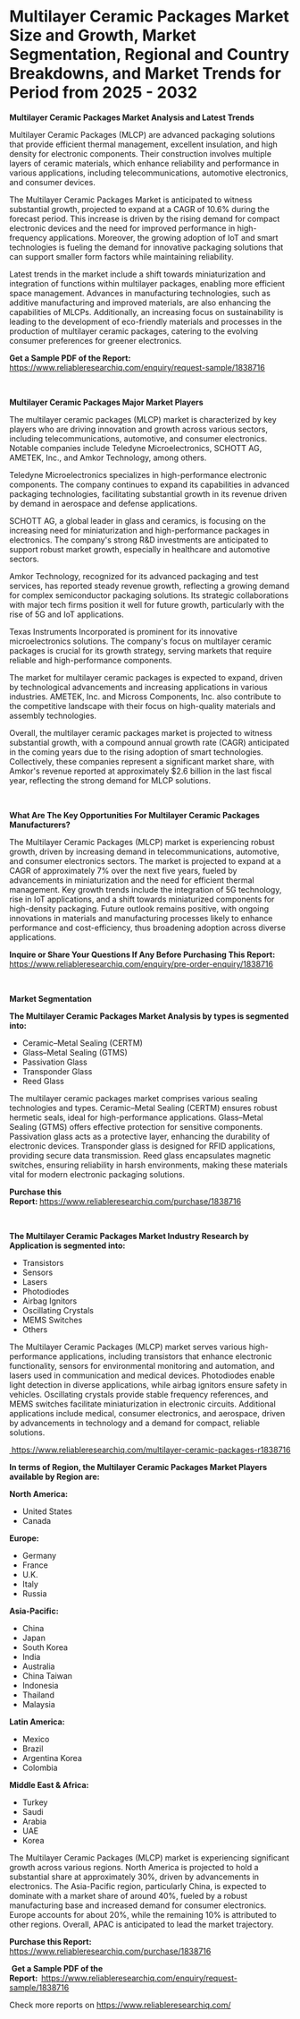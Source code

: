 <p><h1>Multilayer Ceramic Packages Market Size and Growth, Market Segmentation, Regional and Country Breakdowns, and Market Trends for Period from 2025 -  2032</h1></p><p><strong>Multilayer Ceramic Packages Market Analysis and Latest Trends</strong></p>
<p><p>Multilayer Ceramic Packages (MLCP) are advanced packaging solutions that provide efficient thermal management, excellent insulation, and high density for electronic components. Their construction involves multiple layers of ceramic materials, which enhance reliability and performance in various applications, including telecommunications, automotive electronics, and consumer devices. </p><p>The Multilayer Ceramic Packages Market is anticipated to witness substantial growth, projected to expand at a CAGR of 10.6% during the forecast period. This increase is driven by the rising demand for compact electronic devices and the need for improved performance in high-frequency applications. Moreover, the growing adoption of IoT and smart technologies is fueling the demand for innovative packaging solutions that can support smaller form factors while maintaining reliability.</p><p>Latest trends in the market include a shift towards miniaturization and integration of functions within multilayer packages, enabling more efficient space management. Advances in manufacturing technologies, such as additive manufacturing and improved materials, are also enhancing the capabilities of MLCPs. Additionally, an increasing focus on sustainability is leading to the development of eco-friendly materials and processes in the production of multilayer ceramic packages, catering to the evolving consumer preferences for greener electronics.</p></p>
<p><strong>Get a Sample PDF of the Report:&nbsp;</strong> <a href="https://www.reliableresearchiq.com/enquiry/request-sample/1838716?utm_campaign=1877&utm_medium=2&utm_source=Github&utm_content=ia&utm_term=03022025&utm_id=multilayer-ceramic-packages">https://www.reliableresearchiq.com/enquiry/request-sample/1838716</a></p>
<p>&nbsp;</p>
<p><strong>Multilayer Ceramic Packages Major Market Players</strong></p>
<p><p>The multilayer ceramic packages (MLCP) market is characterized by key players who are driving innovation and growth across various sectors, including telecommunications, automotive, and consumer electronics. Notable companies include Teledyne Microelectronics, SCHOTT AG, AMETEK, Inc., and Amkor Technology, among others.</p><p>Teledyne Microelectronics specializes in high-performance electronic components. The company continues to expand its capabilities in advanced packaging technologies, facilitating substantial growth in its revenue driven by demand in aerospace and defense applications.</p><p>SCHOTT AG, a global leader in glass and ceramics, is focusing on the increasing need for miniaturization and high-performance packages in electronics. The company's strong R&D investments are anticipated to support robust market growth, especially in healthcare and automotive sectors.</p><p>Amkor Technology, recognized for its advanced packaging and test services, has reported steady revenue growth, reflecting a growing demand for complex semiconductor packaging solutions. Its strategic collaborations with major tech firms position it well for future growth, particularly with the rise of 5G and IoT applications.</p><p>Texas Instruments Incorporated is prominent for its innovative microelectronics solutions. The company's focus on multilayer ceramic packages is crucial for its growth strategy, serving markets that require reliable and high-performance components.</p><p>The market for multilayer ceramic packages is expected to expand, driven by technological advancements and increasing applications in various industries. AMETEK, Inc. and Micross Components, Inc. also contribute to the competitive landscape with their focus on high-quality materials and assembly technologies.</p><p>Overall, the multilayer ceramic packages market is projected to witness substantial growth, with a compound annual growth rate (CAGR) anticipated in the coming years due to the rising adoption of smart technologies. Collectively, these companies represent a significant market share, with Amkor's revenue reported at approximately $2.6 billion in the last fiscal year, reflecting the strong demand for MLCP solutions.</p></p>
<p>&nbsp;</p>
<p><strong>What Are The Key Opportunities For Multilayer Ceramic Packages Manufacturers?</strong></p>
<p><p>The Multilayer Ceramic Packages (MLCP) market is experiencing robust growth, driven by increasing demand in telecommunications, automotive, and consumer electronics sectors. The market is projected to expand at a CAGR of approximately 7% over the next five years, fueled by advancements in miniaturization and the need for efficient thermal management. Key growth trends include the integration of 5G technology, rise in IoT applications, and a shift towards miniaturized components for high-density packaging. Future outlook remains positive, with ongoing innovations in materials and manufacturing processes likely to enhance performance and cost-efficiency, thus broadening adoption across diverse applications.</p></p>
<p><strong>Inquire or Share Your Questions If Any Before Purchasing This Report:</strong> <a href="https://www.reliableresearchiq.com/enquiry/pre-order-enquiry/1838716?utm_campaign=1877&utm_medium=2&utm_source=Github&utm_content=ia&utm_term=03022025&utm_id=multilayer-ceramic-packages">https://www.reliableresearchiq.com/enquiry/pre-order-enquiry/1838716</a></p>
<p>&nbsp;</p>
<p><strong>Market Segmentation</strong></p>
<p><strong>The Multilayer Ceramic Packages Market Analysis by types is segmented into:</strong></p>
<p><ul><li>Ceramic–Metal Sealing (CERTM)</li><li>Glass–Metal Sealing (GTMS)</li><li>Passivation Glass</li><li>Transponder Glass</li><li>Reed Glass</li></ul></p>
<p><p>The multilayer ceramic packages market comprises various sealing technologies and types. Ceramic–Metal Sealing (CERTM) ensures robust hermetic seals, ideal for high-performance applications. Glass–Metal Sealing (GTMS) offers effective protection for sensitive components. Passivation glass acts as a protective layer, enhancing the durability of electronic devices. Transponder glass is designed for RFID applications, providing secure data transmission. Reed glass encapsulates magnetic switches, ensuring reliability in harsh environments, making these materials vital for modern electronic packaging solutions.</p></p>
<p><strong>Purchase this Report:&nbsp;</strong><a href="https://www.reliableresearchiq.com/purchase/1838716?utm_campaign=1877&utm_medium=2&utm_source=Github&utm_content=ia&utm_term=03022025&utm_id=multilayer-ceramic-packages">https://www.reliableresearchiq.com/purchase/1838716</a></p>
<p>&nbsp;</p>
<p><strong>The Multilayer Ceramic Packages Market Industry Research by Application is segmented into:</strong></p>
<p><ul><li>Transistors</li><li>Sensors</li><li>Lasers</li><li>Photodiodes</li><li>Airbag Ignitors</li><li>Oscillating Crystals</li><li>MEMS Switches</li><li>Others</li></ul></p>
<p><p>The Multilayer Ceramic Packages (MLCP) market serves various high-performance applications, including transistors that enhance electronic functionality, sensors for environmental monitoring and automation, and lasers used in communication and medical devices. Photodiodes enable light detection in diverse applications, while airbag ignitors ensure safety in vehicles. Oscillating crystals provide stable frequency references, and MEMS switches facilitate miniaturization in electronic circuits. Additional applications include medical, consumer electronics, and aerospace, driven by advancements in technology and a demand for compact, reliable solutions.</p></p>
<p><a href="https://www.reliableresearchiq.com/multilayer-ceramic-packages-r1838716?utm_campaign=1877&utm_medium=2&utm_source=Github&utm_content=ia&utm_term=03022025&utm_id=multilayer-ceramic-packages">&nbsp;https://www.reliableresearchiq.com/multilayer-ceramic-packages-r1838716</a></p>
<p><strong>In terms of Region, the Multilayer Ceramic Packages Market Players available by Region are:</strong></p>
<p>
    <p> <strong> North America: </strong>
        <ul>
            <li>United States</li>
            <li>Canada</li>
        </ul>
        </p> 
    <p> <strong> Europe: </strong>
        <ul>
            <li>Germany</li>
            <li>France</li>
            <li>U.K.</li>
            <li>Italy</li>
            <li>Russia</li>
        </ul>
        </p> 
    <p> <strong> Asia-Pacific: </strong>
        <ul>
            <li>China</li>
            <li>Japan</li>
            <li>South Korea</li>
            <li>India</li>
            <li>Australia</li>
            <li>China Taiwan</li>
            <li>Indonesia</li>
            <li>Thailand</li>
            <li>Malaysia</li>
        </ul>
        </p> 
    <p> <strong> Latin America: </strong>
        <ul>
            <li>Mexico</li>
            <li>Brazil</li>
            <li>Argentina Korea</li>
            <li>Colombia</li>
        </ul>
        </p> 
    <p> <strong> Middle East & Africa: </strong>
        <ul>
            <li>Turkey</li>
            <li>Saudi</li>
            <li>Arabia</li>
            <li>UAE</li>
            <li>Korea</li>
        </ul>
    </p>
    </p>
<p><p>The Multilayer Ceramic Packages (MLCP) market is experiencing significant growth across various regions. North America is projected to hold a substantial share at approximately 30%, driven by advancements in electronics. The Asia-Pacific region, particularly China, is expected to dominate with a market share of around 40%, fueled by a robust manufacturing base and increased demand for consumer electronics. Europe accounts for about 20%, while the remaining 10% is attributed to other regions. Overall, APAC is anticipated to lead the market trajectory.</p></p>
<p><strong>Purchase this Report: </strong><a href="https://www.reliableresearchiq.com/purchase/1838716?utm_campaign=1877&utm_medium=2&utm_source=Github&utm_content=ia&utm_term=03022025&utm_id=multilayer-ceramic-packages">https://www.reliableresearchiq.com/purchase/1838716</a></p>
<p>&nbsp;<strong>Get a Sample PDF of the Report:&nbsp;&nbsp;</strong><a href="https://www.reliableresearchiq.com/enquiry/request-sample/1838716?utm_campaign=1877&utm_medium=2&utm_source=Github&utm_content=ia&utm_term=03022025&utm_id=multilayer-ceramic-packages">https://www.reliableresearchiq.com/enquiry/request-sample/1838716</a></p>
<p><strong></strong></p>
<p>Check more reports on <a href="https://www.reliableresearchiq.com/?utm_campaign=1877&utm_medium=2&utm_source=Github&utm_content=ia&utm_term=03022025&utm_id=multilayer-ceramic-packages">https://www.reliableresearchiq.com/</a></p>
